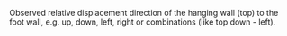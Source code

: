 Observed relative displacement direction of the hanging wall (top) to the foot wall, e.g. up, down, left, right or combinations (like top down - left).
